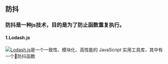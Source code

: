 ## 防抖
### 防抖是一种js技术，目的是为了防止函数重复执行。
#### 1.Lodash.js
![](https://www.lodashjs.com/assets/img/lodash.svg)[Lodash.js](https://www.lodashjs.com/)是一个一致性、模块化、高性能的 JavaScript 实用工具库，其中有一个防抖函数
